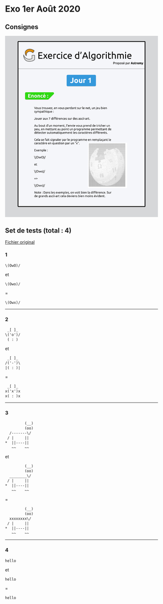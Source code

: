 # Exo 1er Août 2020

## Consignes
![Consignes](../consignes/Jour_01.png)

## Set de tests (total : 4)

[Fichier original](../Tests%20Jour%201.txt)
### 1
```
\(OwO)/
```
et
```
\(Owo)/
```
=
```
\(Owx)/
```

---
### 2
```
 _[ ]_
\('o')/
 ( : )
```
et
```
 _[ ]_
/('-')\
|( : )|
```
= 
```
 _[ ]_
x('x')x
x( : )x
```

---
### 3
```
         (__)
         (oo)
  /-------\/
 / |     ||
*  ||----||
   ~~    ~~
```
et
```
         (__)
         (oo)
  ________\/
 / |     ||
*  ||----||
   ~~    ~~
```
=
```
         (__)
         (oo)
  xxxxxxxx\/
 / |     ||
*  ||----||
   ~~    ~~
```

---
### 4
```
hello
```
et
```
hello
```
=
```
hello
```
